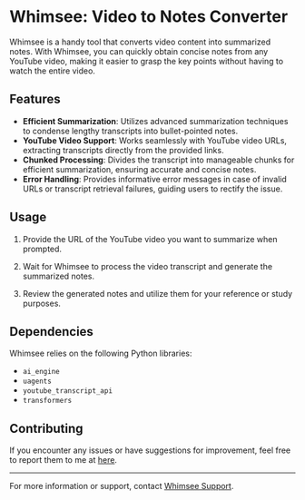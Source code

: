 # Whimsee: Video to Notes Converter

Whimsee is a handy tool that converts video content into summarized notes. With Whimsee, you can quickly obtain concise notes from any YouTube video, making it easier to grasp the key points without having to watch the entire video.

## Features

- **Efficient Summarization**: Utilizes advanced summarization techniques to condense lengthy transcripts into bullet-pointed notes.
- **YouTube Video Support**: Works seamlessly with YouTube video URLs, extracting transcripts directly from the provided links.
- **Chunked Processing**: Divides the transcript into manageable chunks for efficient summarization, ensuring accurate and concise notes.
- **Error Handling**: Provides informative error messages in case of invalid URLs or transcript retrieval failures, guiding users to rectify the issue.


## Usage

1. Provide the URL of the YouTube video you want to summarize when prompted.

2. Wait for Whimsee to process the video transcript and generate the summarized notes.

3. Review the generated notes and utilize them for your reference or study purposes.

## Dependencies

Whimsee relies on the following Python libraries:

- `ai_engine`
- `uagents`
- `youtube_transcript_api`
- `transformers`


## Contributing

If you encounter any issues or have suggestions for improvement, feel free to report them to me at [here](mailto:23f2004375@ds.study.iitm.ac.in).


---

For more information or support, contact [Whimsee Support](mailto:23f2004375@ds.study.iitm.ac.in).

